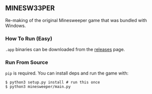 ## MINESW33PER

Re-making of the original Minesweeper game that was bundled with Windows.

### How To Run (Easy)
`.app` binaries can be downloaded from the [releases](https://github.com/magidandrew/minesweeper/releases/) page.

### Run From Source
`pip` is required.
You can install deps and run the game with:
```
$ python3 setup.py install # run this once
$ python3 minesweeper/main.py
```